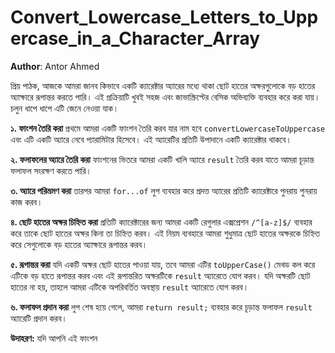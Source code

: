 # Convert_Lowercase_Letters_to_Uppercase_in_a_Character_Array

**Author**: Antor Ahmed



প্রিয় পাঠক, আজকে আমরা জানব কিভাবে একটি ক্যারেক্টার অ্যারের মধ্যে থাকা ছোট হাতের অক্ষরগুলোকে বড় হাতের অ্যাক্ষারে রূপান্তর করতে পারি। এই প্রক্রিয়াটি খুবই সহজ এবং জাভাস্ক্রিপ্টের বেসিক অভিব্যক্তি ব্যবহার করে করা যায়। চলুন ধাপে ধাপে এটি জেনে নেওয়া যাক।

**১. ফাংশন তৈরি করা**
প্রথমে আমরা একটি ফাংশন তৈরি করব যার নাম হবে `convertLowercaseToUppercase` এবং এটি একটি অ্যারে নেবে প্যারামিটার হিসেবে। এই অ্যারেটির প্রতিটি উপাদানে একটি ক্যারেক্টার থাকবে।

**২. ফলাফলের অ্যারে তৈরি করা**
ফাংশনের ভিতরে আমরা একটি খালি অ্যারে `result` তৈরি করব যাতে আমরা চূড়ান্ত ফলাফল সংরক্ষণ করতে পারি।

**৩. অ্যারে পরিভ্রমণ করা**
তারপর আমরা `for...of` লুপ ব্যবহার করে প্রদত্ত অ্যারের প্রতিটি ক্যারেক্টারে পুনরায় পুনরায় কাজ করব।

**৪. ছোট হাতের অক্ষর চিহ্নিত করা**
প্রতিটি ক্যারেক্টারের জন্য আমরা একটি রেগুলার এক্সপ্রেশন `/^[a-z]$/` ব্যবহার করে তাকে ছোট হাতের অক্ষর কিনা তা চিহ্নিত করব। এই নিয়ম ব্যবহারে আমরা শুধুমাত্র ছোট হাতের অক্ষরকে চিহ্নিত করে সেগুলোকে বড় হাতের অ্যাক্ষারে রূপান্তর করব।

**৫. রূপান্তর করা**
যদি একটি অক্ষর ছোট হাতের পাওয়া যায়, তবে আমরা এটির `toUpperCase()` মেথড কল করে এটিকে বড় হাতে রূপান্তর করব এবং এই রূপান্তরিত অক্ষরটিকে `result` অ্যারেতে যোগ করব। যদি অক্ষরটি ছোট হাতের না হয়, তাহলে আমরা এটিকে অপরিবর্তিত অবস্থায় `result` অ্যারেতে যোগ করব।

**৬. ফলাফল প্রদান করা**
লুপ শেষ হয়ে গেলে, আমরা `return result;` ব্যবহার করে চূড়ান্ত ফলাফল `result` অ্যারেটি প্রদান করব।

**উদাহরণ:**
যদি আপনি এই ফাংশন